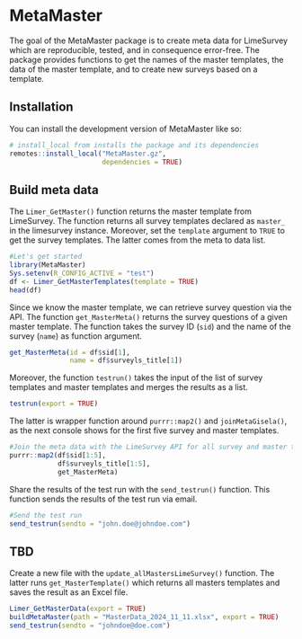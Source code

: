 
<!-- README.md is generated from README.Rmd. Please edit that file -->

# MetaMaster

<!-- badges: start -->

<!-- badges: end -->

The goal of the MetaMaster package is to create meta data for LimeSurvey
which are reproducible, tested, and in consequence error-free. The
package provides functions to get the names of the master templates, the
data of the master template, and to create new surveys based on a
template.

## Installation

You can install the development version of MetaMaster like so:

``` r
# install_local from installs the package and its dependencies
remotes::install_local("MetaMaster.gz",
                       dependencies = TRUE)
```

## Build meta data

The `Limer_GetMaster()` function returns the master template from
LimeSurvey. The function returns all survey templates declared as
`master_` in the limesurvey instance. Moreover, set the `template`
argument to `TRUE` to get the survey templates. The latter comes from
the meta to data list.

``` r
#Let's get started
library(MetaMaster)
Sys.setenv(R_CONFIG_ACTIVE = "test")
df <- Limer_GetMasterTemplates(template = TRUE)
head(df)
```

Since we know the master template, we can retrieve survey question via
the API. The function `get_MasterMeta()` returns the survey questions of
a given master template. The function takes the survey ID (`sid`) and
the name of the survey (`name`) as function argument.

``` r
get_MasterMeta(id = df$sid[1], 
               name = df$surveyls_title[1])
```

Moreover, the function `testrun()` takes the input of the list of survey
templates and master templates and merges the results as a list.

``` r
testrun(export = TRUE)
```

The latter is wrapper function around `purrr::map2()` and
`joinMetaGisela()`, as the next console shows for the first five survey
and master templates.

``` r
#Join the meta data with the LimeSurvey API for all survey and master templates
purrr::map2(df$sid[1:5],
            df$surveyls_title[1:5],
            get_MasterMeta)
```

Share the results of the test run with the `send_testrun()` function.
This function sends the results of the test run via email.

``` r
#Send the test run
send_testrun(sendto = "john.doe@johndoe.com")
```

## TBD

Create a new file with the `update_allMastersLimeSurvey()` function. The
latter runs `get_MasterTemplate()` which returns all masters templates
and saves the result as an Excel file.

``` r
Limer_GetMasterData(export = TRUE)
buildMetaMaster(path = "MasterData_2024_11_11.xlsx", export = TRUE)
send_testrun(sendto = "johndoe@doe.com")
```
